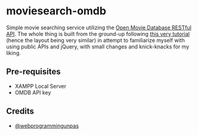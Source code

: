 # moviesearch-omdb
 
Simple movie searching service utilizing the [Open Movie Database RESTful API](https://omdbapi.com/). The whole thing is built from the ground-up following [this very tutorial](https://www.youtube.com/watch?v=TvOFqREy7A8) (hence the layout being very similar) in attempt to familiarize myself with using public APIs and jQuery, with small changes and knick-knacks for my liking.

## Pre-requisites
- XAMPP Local Server
- OMDB API key

## Credits
- [@webprogrammingunpas](https://github.com/webprogrammingunpas)
